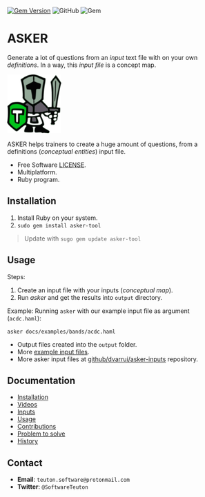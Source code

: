 [![Gem Version](https://badge.fury.io/rb/asker-tool.svg)](https://badge.fury.io/rb/asker-tool)
![GitHub](https://img.shields.io/github/license/dvarrui/asker)
![Gem](https://img.shields.io/gem/dv/asker-tool/2.2.5)

# ASKER

Generate a lot of questions from an _input_ text file with on your own _definitions_. In a way, this _input file_ is a concept map.

![logo](./docs/images/logo.png)

ASKER helps trainers to create a huge amount of questions, from a definitions (_conceptual entities_) input file.

* Free Software [LICENSE](LICENSE).
* Multiplatform.
* Ruby program.

## Installation

1. Install Ruby on your system.
2. `sudo gem install asker-tool`

> Update with `sugo gem update asker-tool`

## Usage

Steps:

1. Create an input file with your inputs (_conceptual map_).
1. Run _asker_ and get the results into `output` directory.

Example: Running `asker` with our example input file as argument (`acdc.haml`):

```
asker docs/examples/bands/acdc.haml
```

* Output files created into the `output` folder.
* More [example input files](./docs/examples).
* More asker input files at [github/dvarrui/asker-inputs](https://github.com/dvarrui/asker-inputs) repository.

## Documentation

* [Installation](docs/install/README.md)
* [Videos](docs/videos.md)
* [Inputs](docs/inputs/README.md)
* [Usage](docs/usage.md)
* [Contributions](docs/contributions.md)
* [Problem to solve](docs/idea.md)
* [History](docs/history.md)

## Contact

* **Email**: `teuton.software@protonmail.com`
* **Twitter**: `@SoftwareTeuton`
